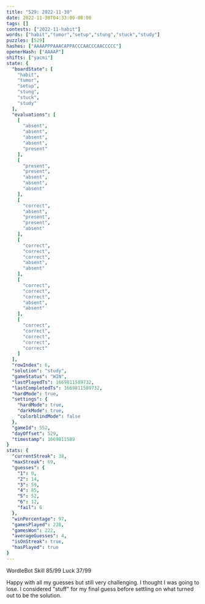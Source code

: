 ```yaml
---
title: "529: 2022-11-30"
date: 2022-11-30T04:33:09-08:00
tags: []
contests: ["2022-11-habit"]
words: ["habit","tumor","setup","stung","stuck","study"]
puzzles: [529]
hashes: ["AAAAPPPAAACAPPACCCAACCCAACCCCC"]
openerHash: ["AAAAP"]
shifts: ["yacmi"]
state: {
  "boardState": [
    "habit",
    "tumor",
    "setup",
    "stung",
    "stuck",
    "study"
  ],
  "evaluations": [
    [
      "absent",
      "absent",
      "absent",
      "absent",
      "present"
    ],
    [
      "present",
      "present",
      "absent",
      "absent",
      "absent"
    ],
    [
      "correct",
      "absent",
      "present",
      "present",
      "absent"
    ],
    [
      "correct",
      "correct",
      "correct",
      "absent",
      "absent"
    ],
    [
      "correct",
      "correct",
      "correct",
      "absent",
      "absent"
    ],
    [
      "correct",
      "correct",
      "correct",
      "correct",
      "correct"
    ]
  ],
  "rowIndex": 6,
  "solution": "study",
  "gameStatus": "WIN",
  "lastPlayedTs": 1669811589732,
  "lastCompletedTs": 1669811589732,
  "hardMode": true,
  "settings": {
    "hardMode": true,
    "darkMode": true,
    "colorblindMode": false
  },
  "gameId": 552,
  "dayOffset": 529,
  "timestamp": 1669811589
}
stats: {
  "currentStreak": 38,
  "maxStreak": 69,
  "guesses": {
    "1": 0,
    "2": 14,
    "3": 59,
    "4": 85,
    "5": 52,
    "6": 12,
    "fail": 6
  },
  "winPercentage": 97,
  "gamesPlayed": 228,
  "gamesWon": 222,
  "averageGuesses": 4,
  "isOnStreak": true,
  "hasPlayed": true
}
---
```

<!-- more -->
WordleBot
Skill 85/99
Luck 37/99

Happy with all my guesses but still very challenging. I thought I was going to lose. I considered "stuff" for my final guess before settling on what turned out to be the solution. 
